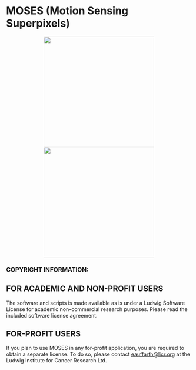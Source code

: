 # MOSES (Motion Sensing Superpixels)

<p align="center">
  <img src="https://github.com/fyz11/MOSES/blob/master/mesh_frame20_green.png" width="300" hspace="50"/>
  <img src="https://github.com/fyz11/MOSES/blob/master/mesh_frame20_red.png" width="300"/>
</p>

### COPYRIGHT INFORMATION:

**FOR ACADEMIC AND NON-PROFIT USERS**
---
The software and scripts is made available as is under a Ludwig Software License for academic non-commercial research purposes. Please read the included software license agreement.

**FOR-PROFIT USERS**
---
If you plan to use MOSES in any for-profit application, you are required to obtain a separate  license. To do so, please contact eauffarth@licr.org at the Ludwig Institute for  Cancer Research Ltd.

